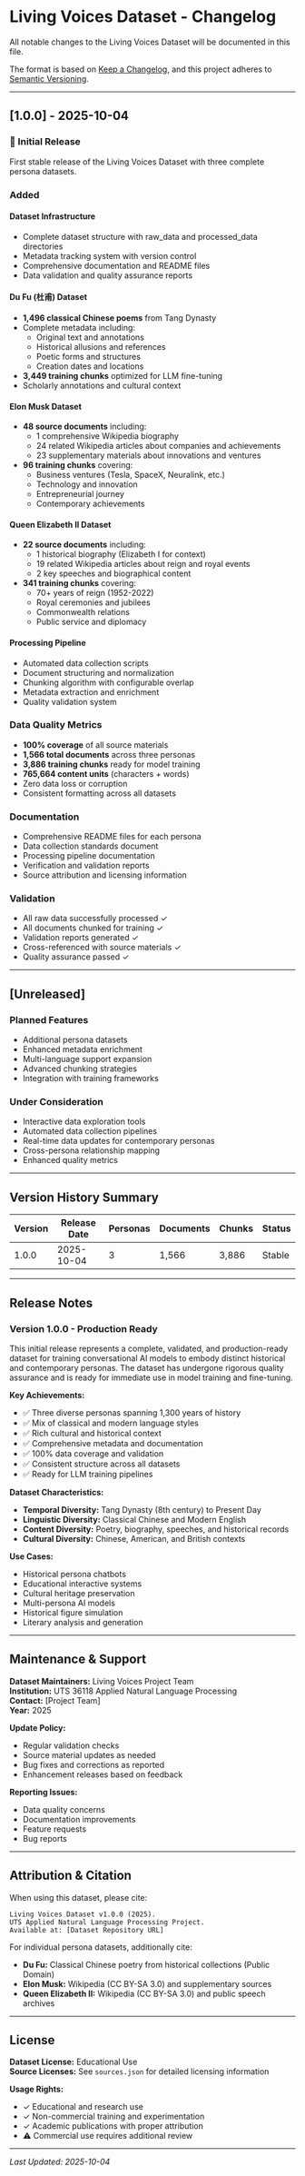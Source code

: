 # Living Voices Dataset - Changelog

All notable changes to the Living Voices Dataset will be documented in this file.

The format is based on [Keep a Changelog](https://keepachangelog.com/en/1.0.0/),
and this project adheres to [Semantic Versioning](https://semver.org/spec/v2.0.0.html).

---

## [1.0.0] - 2025-10-04

### 🎉 Initial Release

First stable release of the Living Voices Dataset with three complete persona datasets.

### Added

#### Dataset Infrastructure
- Complete dataset structure with raw_data and processed_data directories
- Metadata tracking system with version control
- Comprehensive documentation and README files
- Data validation and quality assurance reports

#### Du Fu (杜甫) Dataset
- **1,496 classical Chinese poems** from Tang Dynasty
- Complete metadata including:
  - Original text and annotations
  - Historical allusions and references
  - Poetic forms and structures
  - Creation dates and locations
- **3,449 training chunks** optimized for LLM fine-tuning
- Scholarly annotations and cultural context

#### Elon Musk Dataset
- **48 source documents** including:
  - 1 comprehensive Wikipedia biography
  - 24 related Wikipedia articles about companies and achievements
  - 23 supplementary materials about innovations and ventures
- **96 training chunks** covering:
  - Business ventures (Tesla, SpaceX, Neuralink, etc.)
  - Technology and innovation
  - Entrepreneurial journey
  - Contemporary achievements

#### Queen Elizabeth II Dataset
- **22 source documents** including:
  - 1 historical biography (Elizabeth I for context)
  - 19 related Wikipedia articles about reign and royal events
  - 2 key speeches and biographical content
- **341 training chunks** covering:
  - 70+ years of reign (1952-2022)
  - Royal ceremonies and jubilees
  - Commonwealth relations
  - Public service and diplomacy

#### Processing Pipeline
- Automated data collection scripts
- Document structuring and normalization
- Chunking algorithm with configurable overlap
- Metadata extraction and enrichment
- Quality validation system

### Data Quality Metrics
- **100% coverage** of all source materials
- **1,566 total documents** across three personas
- **3,886 training chunks** ready for model training
- **765,664 content units** (characters + words)
- Zero data loss or corruption
- Consistent formatting across all datasets

### Documentation
- Comprehensive README files for each persona
- Data collection standards document
- Processing pipeline documentation
- Verification and validation reports
- Source attribution and licensing information

### Validation
- All raw data successfully processed ✓
- All documents chunked for training ✓
- Validation reports generated ✓
- Cross-referenced with source materials ✓
- Quality assurance passed ✓

---

## [Unreleased]

### Planned Features
- Additional persona datasets
- Enhanced metadata enrichment
- Multi-language support expansion
- Advanced chunking strategies
- Integration with training frameworks

### Under Consideration
- Interactive data exploration tools
- Automated data collection pipelines
- Real-time data updates for contemporary personas
- Cross-persona relationship mapping
- Enhanced quality metrics

---

## Version History Summary

| Version | Release Date | Personas | Documents | Chunks | Status |
|---------|--------------|----------|-----------|--------|--------|
| 1.0.0   | 2025-10-04  | 3        | 1,566     | 3,886  | Stable |

---

## Release Notes

### Version 1.0.0 - Production Ready

This initial release represents a complete, validated, and production-ready dataset for training conversational AI models to embody distinct historical and contemporary personas. The dataset has undergone rigorous quality assurance and is ready for immediate use in model training and fine-tuning.

**Key Achievements:**
- ✅ Three diverse personas spanning 1,300 years of history
- ✅ Mix of classical and modern language styles
- ✅ Rich cultural and historical context
- ✅ Comprehensive metadata and documentation
- ✅ 100% data coverage and validation
- ✅ Consistent structure across all datasets
- ✅ Ready for LLM training pipelines

**Dataset Characteristics:**
- **Temporal Diversity:** Tang Dynasty (8th century) to Present Day
- **Linguistic Diversity:** Classical Chinese and Modern English
- **Content Diversity:** Poetry, biography, speeches, and historical records
- **Cultural Diversity:** Chinese, American, and British contexts

**Use Cases:**
- Historical persona chatbots
- Educational interactive systems
- Cultural heritage preservation
- Multi-persona AI models
- Historical figure simulation
- Literary analysis and generation

---

## Maintenance & Support

**Dataset Maintainers:** Living Voices Project Team  
**Institution:** UTS 36118 Applied Natural Language Processing  
**Contact:** [Project Team]  
**Year:** 2025

**Update Policy:**
- Regular validation checks
- Source material updates as needed
- Bug fixes and corrections as reported
- Enhancement releases based on feedback

**Reporting Issues:**
- Data quality concerns
- Documentation improvements
- Feature requests
- Bug reports

---

## Attribution & Citation

When using this dataset, please cite:

```
Living Voices Dataset v1.0.0 (2025). 
UTS Applied Natural Language Processing Project.
Available at: [Dataset Repository URL]
```

For individual persona datasets, additionally cite:
- **Du Fu:** Classical Chinese poetry from historical collections (Public Domain)
- **Elon Musk:** Wikipedia (CC BY-SA 3.0) and supplementary sources
- **Queen Elizabeth II:** Wikipedia (CC BY-SA 3.0) and public speech archives

---

## License

**Dataset License:** Educational Use  
**Source Licenses:** See `sources.json` for detailed licensing information

**Usage Rights:**
- ✓ Educational and research use
- ✓ Non-commercial training and experimentation
- ✓ Academic publications with proper attribution
- ⚠ Commercial use requires additional review

---

*Last Updated: 2025-10-04*
